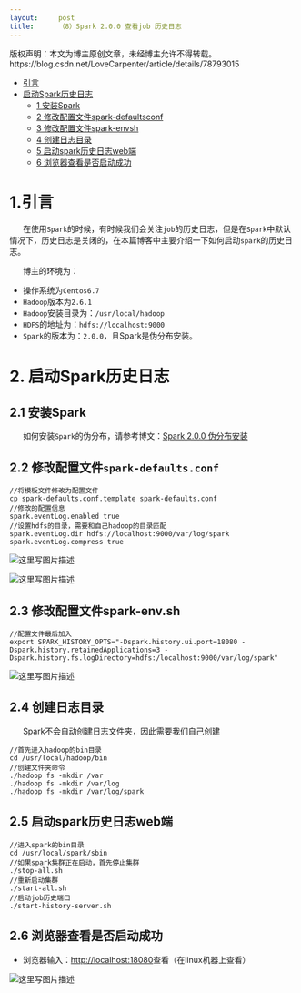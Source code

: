 ```yaml
---
layout:     post
title:      （8）Spark 2.0.0 查看job 历史日志
---
```

<div id="article_content" class="article_content clearfix csdn-tracking-statistics" data-pid="blog" data-mod="popu_307" data-dsm="post">
								<div class="article-copyright">
					版权声明：本文为博主原创文章，未经博主允许不得转载。					https://blog.csdn.net/LoveCarpenter/article/details/78793015				</div>
								            <div id="content_views" class="markdown_views prism-atom-one-dark">
							<!-- flowchart 箭头图标 勿删 -->
							<svg xmlns="http://www.w3.org/2000/svg" style="display: none;"><path stroke-linecap="round" d="M5,0 0,2.5 5,5z" id="raphael-marker-block" style="-webkit-tap-highlight-color: rgba(0, 0, 0, 0);"></path></svg>
							<p></p><div class="toc"><div class="toc">
<ul>
<li><a href="#1%E5%BC%95%E8%A8%80" rel="nofollow">引言</a></li>
<li><a href="#2-%E5%90%AF%E5%8A%A8spark%E5%8E%86%E5%8F%B2%E6%97%A5%E5%BF%97" rel="nofollow">启动Spark历史日志</a><ul>
<li><a href="#21-%E5%AE%89%E8%A3%85spark" rel="nofollow">1 安装Spark</a></li>
<li><a href="#22-%E4%BF%AE%E6%94%B9%E9%85%8D%E7%BD%AE%E6%96%87%E4%BB%B6spark-defaultsconf" rel="nofollow">2 修改配置文件spark-defaultsconf</a></li>
<li><a href="#23-%E4%BF%AE%E6%94%B9%E9%85%8D%E7%BD%AE%E6%96%87%E4%BB%B6spark-envsh" rel="nofollow">3 修改配置文件spark-envsh</a></li>
<li><a href="#24-%E5%88%9B%E5%BB%BA%E6%97%A5%E5%BF%97%E7%9B%AE%E5%BD%95" rel="nofollow">4 创建日志目录</a></li>
<li><a href="#25-%E5%90%AF%E5%8A%A8spark%E5%8E%86%E5%8F%B2%E6%97%A5%E5%BF%97web%E7%AB%AF" rel="nofollow">5 启动spark历史日志web端</a></li>
<li><a href="#26-%E6%B5%8F%E8%A7%88%E5%99%A8%E6%9F%A5%E7%9C%8B%E6%98%AF%E5%90%A6%E5%90%AF%E5%8A%A8%E6%88%90%E5%8A%9F" rel="nofollow">6 浏览器查看是否启动成功</a></li>
</ul>
</li>
</ul>
</div>
</div>




<h1 id="1引言">1.引言</h1>

<p>      在使用<code>Spark</code>的时候，有时候我们会关注<code>job</code>的历史日志，但是在<code>Spark</code>中默认情况下，历史日志是关闭的，在本篇博客中主要介绍一下如何启动<code>spark</code>的历史日志。</p>

<p>      博主的环境为：</p>

<ul>
<li>操作系统为<code>Centos6.7</code></li>
<li><code>Hadoop</code>版本为<code>2.6.1</code></li>
<li><code>Hadoop</code>安装目录为：<code>/usr/local/hadoop</code></li>
<li><code>HDFS</code>的地址为：<code>hdfs://localhost:9000</code></li>
<li><code>Spark</code>的版本为：<code>2.0.0</code>，且Spark是伪分布安装。</li>
</ul>

<h1 id="2-启动spark历史日志">2. 启动Spark历史日志</h1>



<h2 id="21-安装spark">2.1 安装Spark</h2>

<p>      如何安装<code>Spark</code>的伪分布，请参考博文：<a href="http://blog.csdn.net/LoveCarpenter/article/details/78787415" rel="nofollow" target="_blank">Spark 2.0.0 伪分布安装</a></p>



<h2 id="22-修改配置文件spark-defaultsconf">2.2 修改配置文件<code>spark-defaults.conf</code></h2>



<pre class="prettyprint"><code class="language-java hljs "><span class="hljs-comment">//将模板文件修改为配置文件</span>
cp spark-defaults.conf.template spark-defaults.conf
<span class="hljs-comment">//修改的配置信息</span>
spark.eventLog.enabled <span class="hljs-keyword">true</span> 
<span class="hljs-comment">//设置hdfs的目录，需要和自己hadoop的目录匹配</span>
spark.eventLog.dir hdfs:<span class="hljs-comment">//localhost:9000/var/log/spark </span>
spark.eventLog.compress <span class="hljs-keyword">true</span></code></pre>

<p><img src="https://img-blog.csdn.net/20171213163135787?watermark/2/text/aHR0cDovL2Jsb2cuY3Nkbi5uZXQvTG92ZUNhcnBlbnRlcg==/font/5a6L5L2T/fontsize/400/fill/I0JBQkFCMA==/dissolve/70/gravity/SouthEast" alt="这里写图片描述" title=""></p>

<p><img src="https://img-blog.csdn.net/20171213163208149?watermark/2/text/aHR0cDovL2Jsb2cuY3Nkbi5uZXQvTG92ZUNhcnBlbnRlcg==/font/5a6L5L2T/fontsize/400/fill/I0JBQkFCMA==/dissolve/70/gravity/SouthEast" alt="这里写图片描述" title=""></p>

<h2 id="23-修改配置文件spark-envsh">2.3 修改配置文件spark-env.sh</h2>



<pre class="prettyprint"><code class=" hljs rust"><span class="hljs-comment">//配置文件最后加入</span>
<span class="hljs-keyword">export</span> SPARK_HISTORY_OPTS=<span class="hljs-string">"-Dspark.history.ui.port=18080 -Dspark.history.retainedApplications=3 -Dspark.history.fs.logDirectory=hdfs:/localhost:9000/var/log/spark"</span></code></pre>

<p><img src="https://img-blog.csdn.net/20171213163417051?watermark/2/text/aHR0cDovL2Jsb2cuY3Nkbi5uZXQvTG92ZUNhcnBlbnRlcg==/font/5a6L5L2T/fontsize/400/fill/I0JBQkFCMA==/dissolve/70/gravity/SouthEast" alt="这里写图片描述" title=""></p>



<h2 id="24-创建日志目录">2.4 创建日志目录</h2>

<p>      Spark不会自动创建日志文件夹，因此需要我们自己创建</p>



<pre class="prettyprint"><code class="language-java hljs "><span class="hljs-comment">//首先进入hadoop的bin目录</span>
cd /usr/local/hadoop/bin
<span class="hljs-comment">//创建文件夹命令</span>
./hadoop fs -mkdir /var
./hadoop fs -mkdir /var/log
./hadoop fs -mkdir /var/log/spark</code></pre>



<h2 id="25-启动spark历史日志web端">2.5 启动spark历史日志web端</h2>



<pre class="prettyprint"><code class="language-java hljs "><span class="hljs-comment">//进入spark的bin目录</span>
cd /usr/local/spark/sbin
<span class="hljs-comment">//如果spark集群正在启动，首先停止集群</span>
./stop-all.sh
<span class="hljs-comment">//重新启动集群</span>
./start-all.sh
<span class="hljs-comment">//启动job历史端口</span>
./start-history-server.sh</code></pre>

<h2 id="26-浏览器查看是否启动成功">2.6 浏览器查看是否启动成功</h2>

<ul>
<li>浏览器输入：<a href="http://localhost:18080" rel="nofollow">http://localhost:18080</a>查看（在linux机器上查看）</li>
</ul>

<p><img src="https://img-blog.csdn.net/20171213164336265?watermark/2/text/aHR0cDovL2Jsb2cuY3Nkbi5uZXQvTG92ZUNhcnBlbnRlcg==/font/5a6L5L2T/fontsize/400/fill/I0JBQkFCMA==/dissolve/70/gravity/SouthEast" alt="这里写图片描述" title=""></p>            </div>
						<link href="https://csdnimg.cn/release/phoenix/mdeditor/markdown_views-9e5741c4b9.css" rel="stylesheet">
                </div>